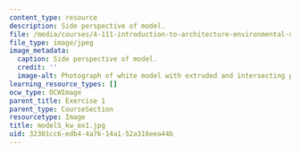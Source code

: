 ```yaml
---
content_type: resource
description: Side perspective of model.
file: /media/courses/4-111-introduction-to-architecture-environmental-design-spring-2014/32301cc6edb44a7614a152a316eea44b_modelS_kw_ex1.jpg
file_type: image/jpeg
image_metadata:
  caption: Side perspective of model.
  credit: ''
  image-alt: Photograph of white model with extruded and intersecting planes.
learning_resource_types: []
ocw_type: OCWImage
parent_title: Exercise 1
parent_type: CourseSection
resourcetype: Image
title: modelS_kw_ex1.jpg
uid: 32301cc6-edb4-4a76-14a1-52a316eea44b
---
```

